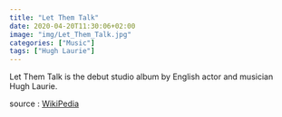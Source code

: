 ```yaml
---
title: "Let Them Talk"
date: 2020-04-20T11:30:06+02:00
image: "img/Let_Them_Talk.jpg"
categories: ["Music"]
tags: ["Hugh Laurie"]
---
```


Let Them Talk is the debut studio album by English actor and musician Hugh Laurie. 

source : [WikiPedia][1]

[1]: https://en.wikipedia.org/wiki/Let_Them_Talk_(Hugh_Laurie_album)
